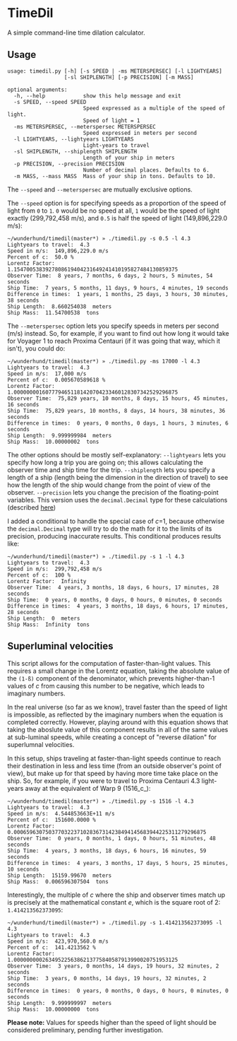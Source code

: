 # TimeDil
A simple command-line time dilation calculator. 

## Usage
```
usage: timedil.py [-h] [-s SPEED | -ms METERSPERSEC] [-l LIGHTYEARS]
                  [-sl SHIPLENGTH] [-p PRECISION] [-m MASS]

optional arguments:
  -h, --help            show this help message and exit
  -s SPEED, --speed SPEED
                        Speed expressed as a multiple of the speed of light.
                        Speed of light = 1
  -ms METERSPERSEC, --meterspersec METERSPERSEC
                        Speed expressed in meters per second
  -l LIGHTYEARS, --lightyears LIGHTYEARS
                        Light-years to travel
  -sl SHIPLENGTH, --shiplength SHIPLENGTH
                        Length of your ship in meters
  -p PRECISION, --precision PRECISION
                        Number of decimal places. Defaults to 6.
  -m MASS, --mass MASS  Mass of your ship in tons. Defaults to 10.
```

The `--speed` and `--meterspersec` are mutually exclusive options. 

The `--speed` option is for specifying speeds as a proportion of the speed of light from `0` to `1`. `0` would be no speed at all, `1` would be the speed of light exactly (299,792,458 m/s), and `0.5` is half the speed of light (149,896,229.0 m/s):
```
~/wunderhund/timedil(master*) » ./timedil.py -s 0.5 -l 4.3                              
Lightyears to travel:  4.3
Speed in m/s:  149,896,229.0 m/s
Percent of c:  50.0 %
Lorentz Factor:  1.1547005383927808619404231649241410195827484130859375
Observer Time:  8 years, 7 months, 6 days, 2 hours, 5 minutes, 54 seconds
Ship Time:  7 years, 5 months, 11 days, 9 hours, 4 minutes, 19 seconds
Difference in times:  1 years, 1 months, 25 days, 3 hours, 30 minutes, 38 seconds
Ship Length:  8.660254038  meters
Ship Mass:  11.54700538  tons
```

The `--meterspersec` option lets you specify speeds in meters per second (m/s) instead. So, for example, if you want to find out how long it would take for Voyager 1 to reach Proxima Centauri (if it was going that way, which it isn't), you could do:
```
~/wunderhund/timedil(master*) » ./timedil.py -ms 17000 -l 4.3                           
Lightyears to travel:  4.3
Speed in m/s:  17,000 m/s
Percent of c:  0.005670589618 %
Lorentz Factor:  1.0000000016077794651181420704233460128307342529296875
Observer Time:  75,829 years, 10 months, 8 days, 15 hours, 45 minutes, 16 seconds
Ship Time:  75,829 years, 10 months, 8 days, 14 hours, 38 minutes, 36 seconds
Difference in times:  0 years, 0 months, 0 days, 1 hours, 3 minutes, 6 seconds
Ship Length:  9.999999984  meters
Ship Mass:  10.00000002  tons
```

The other options should be mostly self-explanatory:
`--lightyears` lets you specify how long a trip you are going on; this allows calculating the observer time and ship time for the trip.
`--shiplength` lets you specify a length of a ship (length being the dimension in the direction of travel) to see how the length of the ship would change from the point of view of the observer.
`--precision` lets you change the precision of the floating-point variables. This version uses the `decimal.Decimal` type for these calculations (described [here](https://docs.python.org/2/library/decimal.html))

I added a conditional to handle the special case of _c_=1, because otherwise the `decimal.Decimal` type will try to do the math for it to the limits of its precision, producing inaccurate results. This conditional produces results like:
```
~/wunderhund/timedil(master*) » ./timedil.py -s 1 -l 4.3                                
Lightyears to travel:  4.3
Speed in m/s:  299,792,458 m/s
Percent of c:  100 %
Lorentz Factor:  Infinity
Observer Time:  4 years, 3 months, 18 days, 6 hours, 17 minutes, 28 seconds
Ship Time:  0 years, 0 months, 0 days, 0 hours, 0 minutes, 0 seconds
Difference in times:  4 years, 3 months, 18 days, 6 hours, 17 minutes, 28 seconds
Ship Length:  0  meters
Ship Mass:  Infinity  tons
```

## Superluminal velocities

This script allows for the computation of faster-than-light values. This requires a small change in the Lorentz equation, taking the absolute value of the `(1-ß)` component of the denominator, which prevents higher-than-1 values of _c_ from causing this number to be negative, which leads to imaginary numbers.

In the real universe (so far as we know), travel faster than the speed of light is impossible, as reflected by the imaginary numbers when the equation is completed correctly. However, playing around with this equation shows that taking the aboslute value of this component results in all of the same values at sub-luminal speeds, while creating a concept of "reverse dilation" for superlumnal velocities.

In this setup, ships traveling at faster-than-light speeds continue to reach their destination in less and less time (from an outside observer's point of view), but make up for that speed by having more time take place on the ship. So, for example, if you were to travel to Proxima Centauri 4.3 light-years away at the equivalent of Warp 9 (1516_c_):
```
~/wunderhund/timedil(master*) » ./timedil.py -s 1516 -l 4.3                             
Lightyears to travel:  4.3
Speed in m/s:  4.544853663E+11 m/s
Percent of c:  151600.0000 %
Lorentz Factor:  0.0006596307503770322371028367314238494145683944225311279296875
Observer Time:  0 years, 0 months, 1 days, 0 hours, 51 minutes, 48 seconds
Ship Time:  4 years, 3 months, 18 days, 6 hours, 16 minutes, 59 seconds
Difference in times:  4 years, 3 months, 17 days, 5 hours, 25 minutes, 10 seconds
Ship Length:  15159.99670  meters
Ship Mass:  0.006596307504  tons
```

Interestingly, the multiple of _c_ where the ship and observer times match up is precisely at the mathematical constant _e_, which is the square root of 2: `1.414213562373095`:
```
~/wunderhund/timedil(master*) » ./timedil.py -s 1.414213562373095 -l 4.3                
Lightyears to travel:  4.3
Speed in m/s:  423,970,560.0 m/s
Percent of c:  141.4213562 %
Lorentz Factor:  1.0000000002634952256386213775840587913990020751953125
Observer Time:  3 years, 0 months, 14 days, 19 hours, 32 minutes, 2 seconds
Ship Time:  3 years, 0 months, 14 days, 19 hours, 32 minutes, 2 seconds
Difference in times:  0 years, 0 months, 0 days, 0 hours, 0 minutes, 0 seconds
Ship Length:  9.999999997  meters
Ship Mass:  10.00000000  tons
```

**Please note:** Values for speeds higher than the speed of light should be considered preliminary, pending further investigation.
